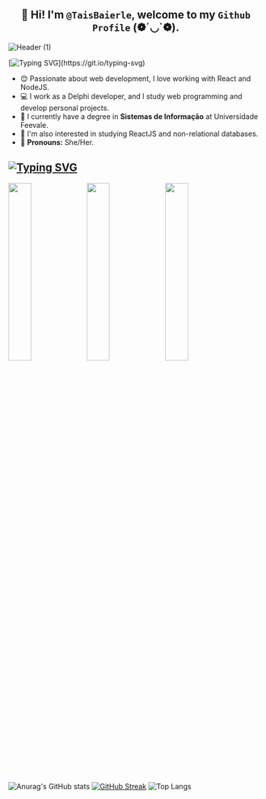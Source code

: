 ##  <div align = "center"> 👋 Hi! I'm `@TaisBaierle`, welcome to my `Github Profile` (❁´◡`❁). </div>

![Header (1)](https://github.com/user-attachments/assets/8bdd05d6-2ba5-48e8-ae43-e8f9caf5a211)

[![Typing SVG](https://readme-typing-svg.herokuapp.com?font=Fira+Code&size=25&pause=1000&color=29F742&width=600&separator=%3C&lines=Console.log('Hello+World!!')%3CSystem.out.println(%22Hello+World!!%22);%3CReadln(%22Hello+World!!%22);)](https://git.io/typing-svg)

<div>
  
  - 😊 Passionate about web development, I love working with React and NodeJS.
  - 💻 I work as a Delphi developer, and I study web programming and develop personal projects.
  - 📖 I currently have a degree in **Sistemas de Informação** at Universidade Feevale.
  - 🌱 I'm also interested in studying ReactJS and non-relational databases.
  - 🌟 **Pronouns:** She/Her.
  
</div>

[![Typing SVG](https://readme-typing-svg.herokuapp.com?font=Fira+Code&size=25&pause=1000&color=29F742&width=600&lines=%F0%9F%92%9A+Favorite+repositories)](https://git.io/typing-svg)
----
<picture>
<img  width = "30% "src = "https://github-readme-stats.vercel.app/api/pin/?username=TaisBaierle&repo=AppOCR&theme=react&bg_color=#000000&title_color=b7d5ac&order_color=#000000"</img>
</picture>

<picture>
<img  width = "30% "src = "https://github-readme-stats.vercel.app/api/pin/?username=TaisBaierle&repo=AppOCR&theme=react&bg_color=#000000&title_color=b7d5ac&order_color=#000000"</img>
</picture>

<picture>
<img  width = "30% "src = "https://github-readme-stats.vercel.app/api/pin/?username=TaisBaierle&repo=AppOCR&theme=react&bg_color=#000000&title_color=b7d5ac&order_color=#000000"</img>
</picture>



![Anurag's GitHub stats](https://github-readme-stats.vercel.app/api?username=TaisBaierle&show_icons=true&bg_color=00000000&hide_border=true)
[![GitHub Streak](https://streak-stats.demolab.com?user=TaisBaierle&theme=tokyonight-duo&hide_border=true&border_radius=5.8&short_numbers=true&date_format=j%20M%5B%20Y%5D)](https://git.io/streak-stats)
![Top Langs](https://github-readme-stats.vercel.app/api/top-langs/?username=TaisBaierle&hide_progress=true&bg_color=00000000&hide_border=true)
